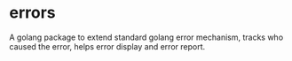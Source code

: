 # errors
A golang package to extend standard golang error mechanism, tracks who caused
the error, helps error display and error report.
